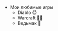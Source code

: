 * Мои любимые игры
  * Diablo :smiling_imp:
  * Warcraft :blue_heart::yellow_heart:
  * Ведьмак :wolf:
